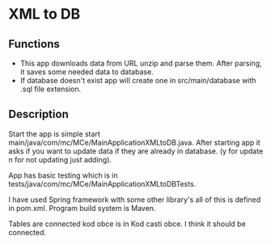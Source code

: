 # XML to DB

## Functions
* This app downloads data from URL unzip and parse them. After parsing, it saves some needed data to database.
* If database doesn't exist app will create one in src/main/database with .sql file extension.

## Description
Start the app is simple start main/java/com/mc/MCe/MainApplicationXMLtoDB.java. After starting app it asks if you 
want to update data if they are already in database. (y for update n for not updating just adding).

App has basic testing which is in tests/java/com/mc/MCe/MainApplicationXMLtoDBTests.

I have used Spring framework with some other library's all of this is defined in pom.xml. Program build system is Maven.

Tables are connected kod obce is in Kod casti obce. I think it should be connected.